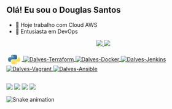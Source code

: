## Olá! Eu sou o Douglas Santos

- 🔭 Hoje trabalho com Cloud AWS
- 🌱 Entusiasta em DevOps

<div align="center">
  <a href="https://github.com/douglasdalves">
  <img height="180em" src="https://github-readme-stats.vercel.app/api?username=douglasdalves&show_icons=true&theme=dark&include_all_commits=true&count_private=true"/>
  <img height="180em" src="https://github-readme-stats.vercel.app/api/top-langs/?username=douglasdalves&layout=compact&langs_count=7&theme=dark"/>
</div>

<div style="display: inline_block"><br>
  <img align="center" alt="Dalves-Python" height="30" width="40" src="https://raw.githubusercontent.com/devicons/devicon/master/icons/python/python-original.svg">
  <img align="center" alt="Dalves-Terraform" height="30" width="40" src="https://cdn.jsdelivr.net/gh/devicons/devicon/icons/terraform/terraform-original.svg">
  <img align="center" alt="Dalves-Docker" height="30" width="40" src="https://cdn.jsdelivr.net/gh/devicons/devicon/icons/docker/docker-original.svg">
  <img align="center" alt="Dalves-Jenkins" height="30" width="40" src="https://cdn.jsdelivr.net/gh/devicons/devicon/icons/jenkins/jenkins-original.svg">
  <img align="center" alt="Dalves-Vagrant" height="30" width="40" src="https://cdn.jsdelivr.net/gh/devicons/devicon/icons/vagrant/vagrant-original.svg">
  <img align="center" alt="Dalves-Ansible" height="30" width="40" src="https://cdn.jsdelivr.net/gh/devicons/devicon/icons/ansible/ansible-original.svg">
  
  ##
 
 <div>
  <a href="https://www.linkedin.com/in/douglas-santos-ti/" target="_blank"><img src="https://img.shields.io/badge/-LinkedIn-%230077B5?style=for-the-badge&logo=linkedin&logoColor=white" target="_blank"></a> 
  <a href="https://instagram.com/rafaballerini" target="_blank"><img src="https://img.shields.io/badge/-Instagram-%23E4405F?style=for-the-badge&logo=instagram&logoColor=white" target="_blank"></a>
 	<a href="" target="_blank"><img src="https://img.shields.io/badge/Twitch-9146FF?style=for-the-badge&logo=twitch&logoColor=white" target="_blank"></a>
 <a href=""><img src="https://img.shields.io/badge/Discord-7289DA?style=for-the-badge&logo=discord&logoColor=white" target="_blank"></a> 

   ![Snake animation](https://github.com/douglasdalves/douglasdalves/blob/output/github-contribution-grid-snake.svg)
 
</div>
